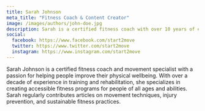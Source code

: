 ```yaml
---
title: Sarah Johnson
meta_title: "Fitness Coach & Content Creator"
image: /images/authors/john-doe.jpg
description: Sarah is a certified fitness coach with over 10 years of experience in movement training and rehabilitation.
social:
  facebook: https://www.facebook.com/start2move
  twitter: https://www.twitter.com/start2move
  instagram: https://www.instagram.com/start2move
---
```


Sarah Johnson is a certified fitness coach and movement specialist with a passion for helping people improve their physical wellbeing. With over a decade of experience in training and rehabilitation, she specializes in creating accessible fitness programs for people of all ages and abilities. Sarah regularly contributes articles on movement techniques, injury prevention, and sustainable fitness practices.
